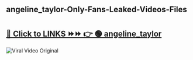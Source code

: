 
 ## angeline_taylor-Only-Fans-Leaked-Videos-Files

# <h2><a href="https://mediaupload.pro?angeline_taylor">🔗 Click to LINKS ⏩⏩ 👉 🟢 angeline_taylor </a></h2>

<a href="https://mediaupload.pro?angeline_taylor" rel="nofollow" data-target="animated-image.originalLink"><img src="https://i.ibb.co.com/xMMVF88/686577567.gif" alt="Viral Video Original" style="max-width: 100%; display: inline-block;" data-target="animated-image.originalImage"></a>